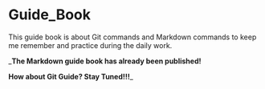 # Guide_Book
This guide book is about Git commands and Markdown commands to keep me remember and practice during the daily work.

_**The Markdown guide book has already been published!**

**How about Git Guide? Stay Tuned!!!**_
